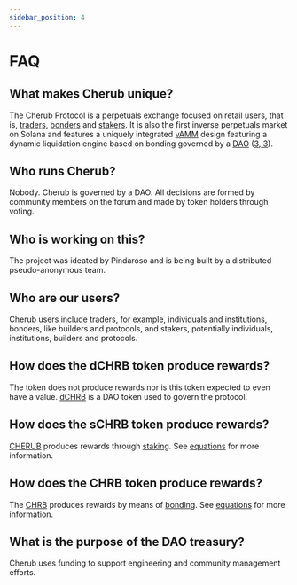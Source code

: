 ```yaml
---
sidebar_position: 4
---
```


# FAQ

## What makes Cherub unique?

The Cherub Protocol is a perpetuals exchange focused on retail users, that is, [traders](/docs/about/terminology#trade), [bonders](/docs/about/terminology#bond) and [stakers](/docs/about/terminology#stake). It is also the first inverse perpetuals market on Solana and features a uniquely integrated [vAMM](/docs/about/terminology#virtual-automated-market-maker-vamm) design featuring a dynamic liquidation engine based on bonding governed by a [DAO](/docs/about/terminology#decentralized-autonomous-organization-dao) ([3, 3](/docs/about/terminology#3-3)).

## Who runs Cherub?

Nobody. Cherub is governed by a DAO. All decisions are formed by community members on the forum and made by token holders through voting.

## Who is working on this?

The project was ideated by Pindaroso and is being built by a distributed pseudo-anonymous team.

## Who are our users?

Cherub users include traders, for example, individuals and institutions, bonders, like builders and protocols, and stakers, potentially individuals, institutions, builders and protocols.

## How does the dCHRB token produce rewards?

The token does not produce rewards nor is this token expected to even have a value. [dCHRB](/docs/about/terminology#dchrb) is a DAO token used to govern the protocol.

## How does the sCHRB token produce rewards?

[CHERUB](/docs/about/terminology#schrb) produces rewards through [staking](/docs/about/terminology#stake). See [equations](/docs/protocol/equations) for more information.

## How does the CHRB token produce rewards?

The [CHRB](/docs/about/terminology#chrb) produces rewards by means of [bonding](/docs/about/terminology#bond). See [equations](/docs/protocol/equations) for more information.

## What is the purpose of the DAO treasury?

Cherub uses funding to support engineering and community management efforts.
